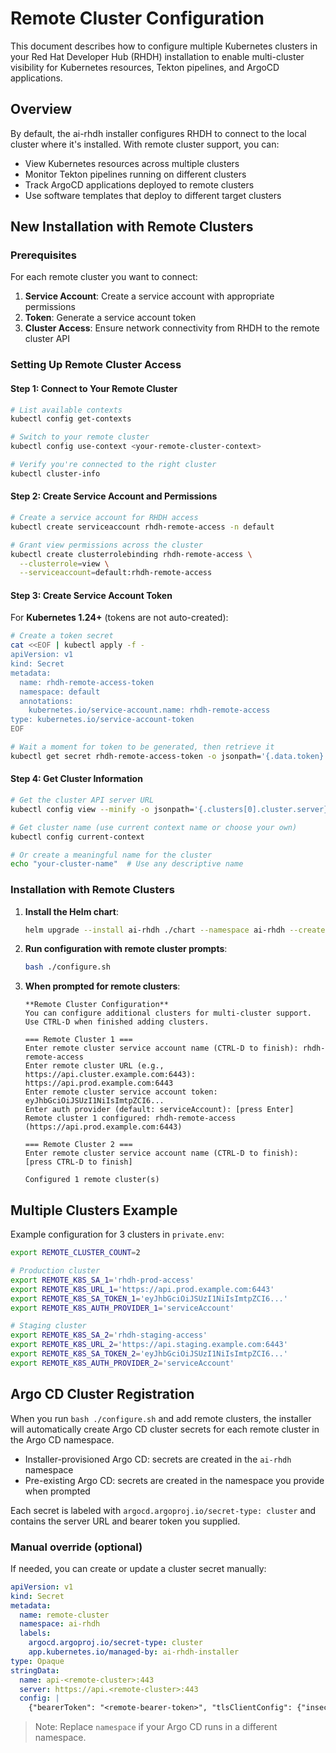 # Remote Cluster Configuration

This document describes how to configure multiple Kubernetes clusters in your Red Hat Developer Hub (RHDH) installation to enable multi-cluster visibility for Kubernetes resources, Tekton pipelines, and ArgoCD applications.

## Overview

By default, the ai-rhdh installer configures RHDH to connect to the local cluster where it's installed. With remote cluster support, you can:

- View Kubernetes resources across multiple clusters
- Monitor Tekton pipelines running on different clusters
- Track ArgoCD applications deployed to remote clusters
- Use software templates that deploy to different target clusters

## New Installation with Remote Clusters

### Prerequisites

For each remote cluster you want to connect:

1. **Service Account**: Create a service account with appropriate permissions
2. **Token**: Generate a service account token 
3. **Cluster Access**: Ensure network connectivity from RHDH to the remote cluster API

### Setting Up Remote Cluster Access

#### Step 1: Connect to Your Remote Cluster

```bash
# List available contexts
kubectl config get-contexts

# Switch to your remote cluster
kubectl config use-context <your-remote-cluster-context>

# Verify you're connected to the right cluster
kubectl cluster-info
```

#### Step 2: Create Service Account and Permissions

```bash
# Create a service account for RHDH access
kubectl create serviceaccount rhdh-remote-access -n default

# Grant view permissions across the cluster
kubectl create clusterrolebinding rhdh-remote-access \
  --clusterrole=view \
  --serviceaccount=default:rhdh-remote-access
```

#### Step 3: Create Service Account Token

For **Kubernetes 1.24+** (tokens are not auto-created):
```bash
# Create a token secret
cat <<EOF | kubectl apply -f -
apiVersion: v1
kind: Secret
metadata:
  name: rhdh-remote-access-token
  namespace: default
  annotations:
    kubernetes.io/service-account.name: rhdh-remote-access
type: kubernetes.io/service-account-token
EOF

# Wait a moment for token to be generated, then retrieve it
kubectl get secret rhdh-remote-access-token -o jsonpath='{.data.token}' | base64 -d
```

#### Step 4: Get Cluster Information

```bash
# Get the cluster API server URL
kubectl config view --minify -o jsonpath='{.clusters[0].cluster.server}'

# Get cluster name (use current context name or choose your own)
kubectl config current-context

# Or create a meaningful name for the cluster
echo "your-cluster-name"  # Use any descriptive name
```

### Installation with Remote Clusters

1. **Install the Helm chart**:
   ```bash
   helm upgrade --install ai-rhdh ./chart --namespace ai-rhdh --create-namespace
   ```

2. **Run configuration with remote cluster prompts**:
   ```bash
   bash ./configure.sh
   ```

3. **When prompted for remote clusters**:
   ```
   **Remote Cluster Configuration**
   You can configure additional clusters for multi-cluster support.
   Use CTRL-D when finished adding clusters.

   === Remote Cluster 1 ===
   Enter remote cluster service account name (CTRL-D to finish): rhdh-remote-access
   Enter remote cluster URL (e.g., https://api.cluster.example.com:6443): https://api.prod.example.com:6443
   Enter remote cluster service account token: eyJhbGciOiJSUzI1NiIsImtpZCI6...
   Enter auth provider (default: serviceAccount): [press Enter]
   Remote cluster 1 configured: rhdh-remote-access (https://api.prod.example.com:6443)

   === Remote Cluster 2 ===
   Enter remote cluster service account name (CTRL-D to finish): [press CTRL-D to finish]

   Configured 1 remote cluster(s)
   ```

## Multiple Clusters Example

Example configuration for 3 clusters in `private.env`:

```bash
export REMOTE_CLUSTER_COUNT=2

# Production cluster
export REMOTE_K8S_SA_1='rhdh-prod-access'
export REMOTE_K8S_URL_1='https://api.prod.example.com:6443'
export REMOTE_K8S_SA_TOKEN_1='eyJhbGciOiJSUzI1NiIsImtpZCI6...'
export REMOTE_K8S_AUTH_PROVIDER_1='serviceAccount'

# Staging cluster  
export REMOTE_K8S_SA_2='rhdh-staging-access'
export REMOTE_K8S_URL_2='https://api.staging.example.com:6443'
export REMOTE_K8S_SA_TOKEN_2='eyJhbGciOiJSUzI1NiIsImtpZCI6...'
export REMOTE_K8S_AUTH_PROVIDER_2='serviceAccount'
```

## Argo CD Cluster Registration

When you run `bash ./configure.sh` and add remote clusters, the installer will automatically create Argo CD cluster secrets for each remote cluster in the Argo CD namespace.

- Installer-provisioned Argo CD: secrets are created in the `ai-rhdh` namespace
- Pre-existing Argo CD: secrets are created in the namespace you provide when prompted

Each secret is labeled with `argocd.argoproj.io/secret-type: cluster` and contains the server URL and bearer token you supplied.

### Manual override (optional)
If needed, you can create or update a cluster secret manually:

```yaml
apiVersion: v1
kind: Secret
metadata:
  name: remote-cluster
  namespace: ai-rhdh
  labels:
    argocd.argoproj.io/secret-type: cluster
    app.kubernetes.io/managed-by: ai-rhdh-installer
type: Opaque
stringData:
  name: api-<remote-cluster>:443
  server: https://api.<remote-cluster>:443
  config: |
    {"bearerToken": "<remote-bearer-token>", "tlsClientConfig": {"insecure": true}}
```

> Note: Replace `namespace` if your Argo CD runs in a different namespace.
